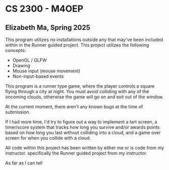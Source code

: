 # CS 2300 - M4OEP
## Elizabeth Ma, Spring 2025
This program utilizes no installations outside any that may've been included within
in the Runner guided project. This project utilizes the following concepts:
- OpenGL / GLFW
- Drawing
- Mouse input (mouse movement)
- Non-input-based events

This program is a runner type game, where the player controls a square flying through
a city at night. You must avoid colliding with any of the oncoming clouds, otherwise the
game will go on and exit out of the window.

At the current moment, there aren't any known bugs at the time of submission.

If I had more time, I'd try to figure out a way to implement a tart screen, a
timer/score system that tracks how long you survive and/or awards points based on how
long you last without colliding into a cloud, and a game over screen for when you
collide with a cloud.

All code within this project has been written by either me or is code from my instructor.
specifically the Runner guided project from my instructor.

As far as I can tell
